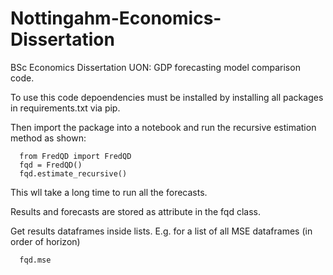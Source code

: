 # Nottingahm-Economics-Dissertation
BSc Economics Dissertation UON: GDP forecasting model comparison code.

To use this code depoendencies must be installed by installing all packages in requirements.txt via pip.

Then import the package into a notebook and run the recursive estimation method as shown:

```
  from FredQD import FredQD
  fqd = FredQD()
  fqd.estimate_recursive()
```
This wll take a long time to run all the forecasts. 

Results and forecasts are stored as attribute in the fqd class. 

Get results dataframes inside lists. E.g. for a list of all MSE dataframes (in order of horizon)

```
  fqd.mse
```
